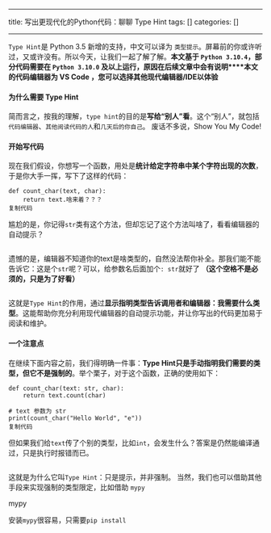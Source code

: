 
--- 
title:  写出更现代化的Python代码：聊聊 Type Hint 
tags: []
categories: [] 

---
`Type Hint`是 Python 3.5 新增的支持，中文可以译为 `类型提示`。屏幕前的你或许听过，又或许没有。所以今天，让我们一起了解了解。**本文基于 `Python 3.10.4`，部分代码需要在 `Python 3.10.0` 及以上运行，原因在后续文章中会有说明****本文的代码编辑器为 VS Code ，您可以选择其他现代编辑器/IDE以体验**

#### 为什么需要 Type Hint

简而言之，按我的理解，`type hint`的目的是**写给“别人”看**。这个“别人”，就包括`代码编辑器`、`其他阅读代码的人`和`几天后的你自己`。 废话不多说，Show You My Code!

#### 开始写代码

现在我们假设，你想写一个函数，用处是**统计给定字符串中某个字符出现的次数**，于是你大手一挥，写下了这样的代码：

```
def count_char(text, char):
    return text.啥来着？？？
复制代码
```

尴尬的是，你记得`str`类有这个方法，但却忘记了这个方法叫啥了，看看编辑器的自动提示？

<img alt="" src="https://img-blog.csdnimg.cn/img_convert/76fdff9af48c084dfbdf8fa6e3ee114d.webp?x-oss-process=image/format,png">

遗憾的是，编辑器不知道你的text是啥类型的，自然没法帮你补全。那我们能不能告诉它：这是个`str`呢？可以，给参数名后面加个`: str`就好了 **（这个空格不是必须的，只是为了好看）**

<img alt="" src="https://img-blog.csdnimg.cn/img_convert/3cb4b90e9f1193eaf0affbdd0945f48b.webp?x-oss-process=image/format,png">

这就是`Type Hint`的作用，通过**显示指明类型告诉调用者和编辑器：我需要什么类型**。这能帮助你充分利用现代编辑器的自动提示功能，并让你写出的代码更加易于阅读和维护。

#### 一个注意点

在继续下面内容之前，我们得明确一件事：**Type Hint只是手动指明我们需要的类型，但它不是强制的**。举个栗子，对于这个函数，正确的使用如下：

```
def count_char(text: str, char):
    return text.count(char)

# text 参数为 str
print(count_char("Hello World", "e"))
复制代码
```

但如果我们给`text`传了个别的类型，比如`int`，会发生什么？答案是仍然能编译通过，只是执行时报错而已。

<img alt="" src="https://img-blog.csdnimg.cn/img_convert/4d6430b12e0542eae195dbb2d9dd0fed.webp?x-oss-process=image/format,png">

这就是为什么它叫`Type Hint`：只是提示，并非强制。 当然，我们也可以借助其他手段来实现强制的类型限定，比如借助 `mypy`

mypy

安装`mypy`很容易，只需要`pip install `

